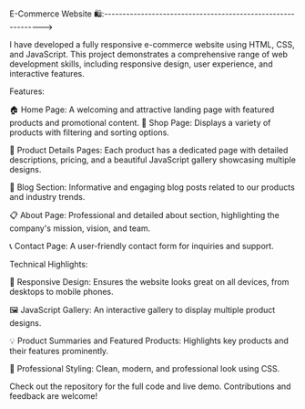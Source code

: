E-Commerce Website 🛍️:------------------------------------------------------------->

I have developed a fully responsive e-commerce website using HTML, CSS, and JavaScript. This project demonstrates a comprehensive range of web development skills, including responsive design, user experience, and interactive features.

Features:

🏠 Home Page: A welcoming and attractive landing page with featured products and promotional content.
🛒 Shop Page: Displays a variety of products with filtering and sorting options.

📄 Product Details Pages: Each product has a dedicated page with detailed descriptions, pricing, and a beautiful JavaScript gallery showcasing multiple designs.

📝 Blog Section: Informative and engaging blog posts related to our products and industry trends.

📋 About Page: Professional and detailed about section, highlighting the company's mission, vision, and team.

📞 Contact Page: A user-friendly contact form for inquiries and support.


Technical Highlights:

📱 Responsive Design: Ensures the website looks great on all devices, from desktops to mobile phones.

🖼️ JavaScript Gallery: An interactive gallery to display multiple product designs.

💡 Product Summaries and Featured Products: Highlights key products and their features prominently.

🎨 Professional Styling: Clean, modern, and professional look using CSS.

Check out the repository for the full code and live demo. Contributions and feedback are welcome!
